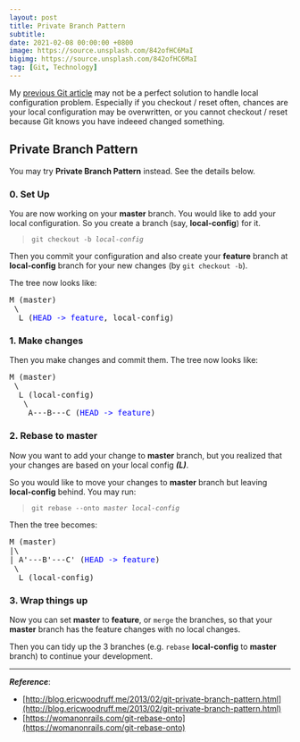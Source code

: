 ```yaml
---
layout: post
title: Private Branch Pattern
subtitle:
date: 2021-02-08 00:00:00 +0800
image: https://source.unsplash.com/842ofHC6MaI
bigimg: https://source.unsplash.com/842ofHC6MaI
tag: [Git, Technology]
---
```


My [previous Git article](https://avin-shum.github.io/2021-01-18-tips-to-ignore-files-commited/) may not be a perfect solution to handle local configuration problem. Especially if you checkout / reset often, chances are your local configuration may be overwritten, or you cannot checkout / reset because Git knows you have indeeed changed something. 

## Private Branch Pattern

You may try **Private Branch Pattern** instead. See the details below.

### 0. Set Up

You are now working on your **master** branch. You would like to add your local configuration. So you create a branch (say, **local-config**) for it.

> <code>git checkout -b <i>local-config</i></code>

Then you commit your configuration and also create your **feature** branch at **local-config** branch for your new changes (by `git checkout -b`).

The tree now looks like:

<pre>
M (master)
 \
  L (<span style="color: blue">HEAD -> feature</span>, local-config)
</pre>

### 1. Make changes

Then you make changes and commit them. The tree now looks like:

<pre>
M (master)
 \
  L (local-config)
   \
    A---B---C (<span style="color: blue">HEAD -> feature</span>)
</pre>

### 2. Rebase to **master**

Now you want to add your change to **master** branch, but you realized that your changes are based on your local config ***(L)***.

So you would like to move your changes to **master** branch but leaving **local-config** behind. You may run:

> <code>git rebase --onto <i>master</i> <i>local-config</i></code>

Then the tree becomes:

<pre>
M (master)
|\
| A'---B'---C' (<span style="color: blue">HEAD -> feature</span>)
 \
  L (local-config)
</pre>

### 3. Wrap things up

Now you can set **master** to **feature**, or `merge` the branches, so that your **master** branch has the feature changes with no local changes.

Then you can tidy up the 3 branches (e.g. `rebase` **local-config** to **master** branch) to continue your development.

---

***Reference***:
* [http://blog.ericwoodruff.me/2013/02/git-private-branch-pattern.html](http://blog.ericwoodruff.me/2013/02/git-private-branch-pattern.html)
* [https://womanonrails.com/git-rebase-onto](https://womanonrails.com/git-rebase-onto)
